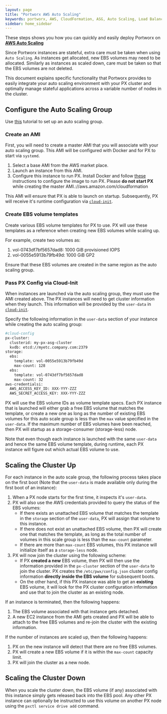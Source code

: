 ```yaml
---
layout: page
title: "Portworx AWS Auto Scaling"
keywords: portworx, AWS, CloudFormation, ASG, Auto Scaling, Load Balancer, ECS, EC2
sidebar: home_sidebar
---
```


These steps shows you how you can quickly and easily deploy Portworx on [**AWS Auto Scaling**](https://aws.amazon.com/autoscaling/)

Since Portworx instances are stateful, extra care must be taken when using `Auto Scaling`.  As instances get allocated, new EBS volumes may need to be allocated.  Similarly as instances as scaled down, care must be taken so that the EBS volumes are not deleted.

This document explains specific functionality that Portworx provides to easily integrate your auto scaling environment with your PX cluster and optimally manage stateful applications across a variable number of nodes in the cluster.

## Configure the Auto Scaling Group
Use [this](http://docs.aws.amazon.com/autoscaling/latest/userguide/GettingStartedTutorial.html) tutorial to set up an auto scaling group.

### Create an AMI 
First, you will need to create a master AMI that you will associate with your auto scaling group.  This AMI will be configured with Docker and for PX to start via `systemd`.

1. Select a base AMI from the AWS market place.
2. Launch an instance from this AMI.
3. Configure this instance to run PX.  Install Docker and follow [these](/run-with-systemd.html) instructions to configure the image to run PX.  Please **do not start PX** while creating the master AMI.://aws.amazon.com/cloudformation

This AMI will ensure that PX is able to launch on startup.  Subsequently, PX will receive it's runtime configuration via [`cloud-init`](http://docs.aws.amazon.com/AWSEC2/latest/UserGuide/user-data.html).

### Create EBS volume templates
Create various EBS volume templates for PX to use.  PX will use these templates as a reference when creating new EBS volumes while scaling up.

For example, create two volumes as:
1. vol-0743df7bf5657dad8: 1000 GiB provisioned IOPS
2. vol-0055e5913b79fb49d: 1000 GiB GP2

Ensure that these EBS volumes are created in the same region as the auto scaling group.

### Pass PX Config via Cloud-Init
When instances are launched via the auto scaling group, they must use the AMI created above.  The PX instances will need to get cluster information when they launch.  This information will be provided by the `user-data` in [`cloud-init`](http://docs.aws.amazon.com/AWSEC2/latest/UserGuide/user-data.html).

Specify the following information in the `user-data` section of your instance while creating the auto scaling group:

```bash
#cloud-config
px-cluster:
  clusterid: my-px-asg-cluster
  kvdb: etcd://myetc.company.com:2379
storage:
  ebs:
    template: vol-0055e5913b79fb49d
	max-count: 128
  ebs:
    template: vol-0743df7bf5657dad8
	max-count: 32
aws-credentialsi:
  AWS_ACCESS_KEY_ID: XXX-YYY-ZZZ
  AWS_SECRET_ACCESS_KEY: XXX-YYY-ZZZ
```

PX will use the EBS volume IDs as volume template specs.  Each PX instance that is launched will either grab a free EBS volume that matches the template, or create a new one as long as the number of existing EBS volumes for this auto scale group is less than the `max` value specified in the `user-data`.  If the maximum number of EBS volumes have been reached, then PX will startup as a storage-consumer (storage-less) node.

Note that even though each instance is launched with the same `user-data` and hence the same EBS volume template, during runtime, each PX instance will figure out which actual EBS volume to use.

## Scaling the Cluster Up
For each instance in the auto scale group, the following process takes place on the first boot (Note that the `user-data` is made available only during the first boot of an instance):

1. When a PX node starts for the first time, it inspects it's `user-data`.
2. PX will also use the AWS credentials provided to query the status of the EBS volumes:
   - If there exists an unattached EBS volume that matches the template in the `storage` section of the `user-data`, PX will assign that volume to this instance.
   - If there does not exist an unattached EBS volume, then PX will create one that matches the template, as long as the total number of volumes in this scale group is less than the `max-count` parameter.
   - If there are more than `max-count` EBS volumes, this PX instance will initialize itself as a `storage-less` node.
3. PX will now join the cluster using the following scheme:
   - If PX **created a new** EBS volume, then PX will then use the information provided in the `px-cluster` section of the `user-data` to join the cluster.  PX creates the `/etc/pwx/config.json` cluster config information **directly inside the EBS volume** for subsequent boots.
   - On the other hand, if this PX instance was able to get an **existing** EBS volume, it will look for the PX cluster configuration information and use that to join the cluster as an existing node.

If an instance is terminated, then the following happens:
1. The EBS volume associated with that instance gets detached.
2. A new EC2 instance from the AMI gets created and PX will be able to attach to the free EBS volumes and re-join the cluster with the existing information.

If the number of instances are scaled up, then the following happens:
1. PX on the new instance will detect that there are no free EBS volumes.
2. PX will create a new EBS volume if it is within the `max-count` capacity limit.
3. PX will join the cluster as a new node.

## Scaling the Cluster Down
When you scale the cluster down, the EBS volume (if any) associated with this instance simply gets released back into the EBS pool.  Any other PX instance can optionally be instructed to use this volume on another PX node using the `pxctl service drive add` command.
